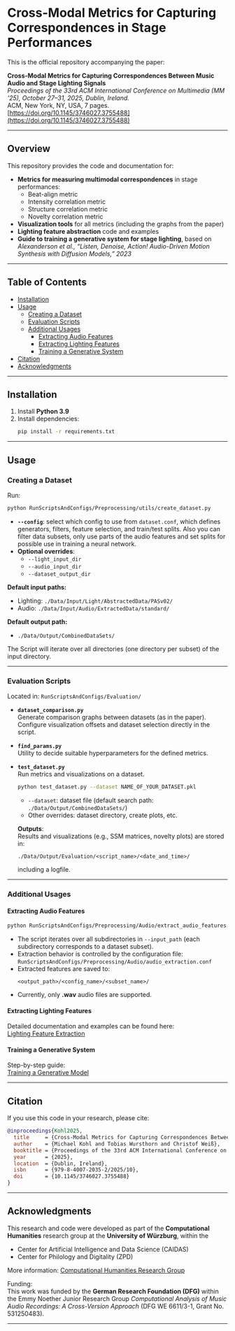 # Cross-Modal Metrics for Capturing Correspondences in Stage Performances

This is the official repository accompanying the paper:  

**Cross-Modal Metrics for Capturing Correspondences Between Music Audio and Stage Lighting Signals**  
*Proceedings of the 33rd ACM International Conference on Multimedia (MM ’25), October 27–31, 2025, Dublin, Ireland.*  
ACM, New York, NY, USA, 7 pages.  
[https://doi.org/10.1145/3746027.3755488](https://doi.org/10.1145/3746027.3755488)

---

## Overview

This repository provides the code and documentation for:

- **Metrics for measuring multimodal correspondences** in stage performances:
  - Beat-align metric
  - Intensity correlation metric
  - Structure correlation metric
  - Novelty correlation metric
- **Visualization tools** for all metrics (including the graphs from the paper)
- **Lighting feature abstraction** code and examples
- **Guide to training a generative system for stage lighting**, based on  
  *Alexanderson et al., “Listen, Denoise, Action! Audio-Driven Motion Synthesis with Diffusion Models,” 2023*

---

## Table of Contents

- [Installation](#installation)
- [Usage](#usage)
  - [Creating a Dataset](#creating-a-dataset)
  - [Evaluation Scripts](#evaluation-scripts)
  - [Additional Usages](#additional-usages)
    - [Extracting Audio Features](#extracting-audio-features)
    - [Extracting Lighting Features](#extracting-lighting-features)
    - [Training a Generative System](#training-a-generative-system)
- [Citation](#citation)
- [Acknowledgments](#acknowledgments)

---

## Installation

1. Install **Python 3.9**
2. Install dependencies:
   ```bash
   pip install -r requirements.txt
   ```

---

## Usage

### Creating a Dataset

Run:

```bash
python RunScriptsAndConfigs/Preprocessing/utils/create_dataset.py
```

- **`--config`**: select which config to use from `dataset.conf`, which defines generators, filters, feature selection, and train/test splits.  Also you can filter data subsets, only use parts of the audio features and set splits for possible use in training a neural network. 
- **Optional overrides**:
  - `--light_input_dir`
  - `--audio_input_dir`
  - `--dataset_output_dir`

**Default input paths:**
- Lighting: `./Data/Input/Light/AbstractedData/PASv02/`
- Audio: `./Data/Input/Audio/ExtractedData/standard/`

**Default output path:**
- `./Data/Output/CombinedDataSets/`

The Script will iterate over all directories (one directory per subset) of the input directory.

---

### Evaluation Scripts

Located in: `RunScriptsAndConfigs/Evaluation/`

- **`dataset_comparison.py`**  
  Generate comparison graphs between datasets (as in the paper).  
  Configure visualization offsets and dataset selection directly in the script.

- **`find_params.py`**  
  Utility to decide suitable hyperparameters for the defined metrics.

- **`test_dataset.py`**  
  Run metrics and visualizations on a dataset.  
  ```bash
  python test_dataset.py --dataset NAME_OF_YOUR_DATASET.pkl
  ```
  - `--dataset`: dataset file (default search path: `./Data/Output/CombinedDataSets/`)
  - Other overrides: dataset directory, create plots, etc.  

  **Outputs**:  
  Results and visualizations (e.g., SSM matrices, novelty plots) are stored in:  
  ```
  ./Data/Output/Evaluation/<script_name>/<date_and_time>/
  ```
  including a logfile.

---

### Additional Usages

#### Extracting Audio Features


```bash
python RunScriptsAndConfigs/Preprocessing/Audio/extract_audio_features.py   --input_path <path_to_raw_audio>   --output_path <path_to_save_features>
```

- The script iterates over all subdirectories in `--input_path` (each subdirectory corresponds to a dataset subset).  
- Extraction behavior is controlled by the configuration file:  
  `RunScriptsAndConfigs/Preprocessing/Audio/audio_extraction.conf`  
- Extracted features are saved to:  
  ```
  <output_path>/<config_name>/<subset_name>/
  ```
- Currently, only **.wav** audio files are supported.

#### Extracting Lighting Features

Detailed documentation and examples can be found here:  
[Lighting Feature Extraction](Further%20Documentation/Lighting%20Feature%20Extraction/README.md)

#### Training a Generative System

Step-by-step guide:  
[Training a Generative Model](Further%20Documentation/Training%20a%20Generative%20Model/README.md)

---

## Citation

If you use this code in your research, please cite:

```bibtex
@inproceedings{Kohl2025,
  title     = {Cross-Modal Metrics for Capturing Correspondences Between Music Audio and Stage Lighting Signals},
  author    = {Michael Kohl and Tobias Wursthorn and Christof Weiß},
  booktitle = {Proceedings of the 33rd ACM International Conference on Multimedia (MM '25)},
  year      = {2025},
  location  = {Dublin, Ireland},
  isbn      = {979-8-4007-2035-2/2025/10},
  doi       = {10.1145/3746027.3755488}
}
```

---

## Acknowledgments

This research and code were developed as part of the **Computational Humanities** research group at the **University of Würzburg**, within the  
- Center for Artificial Intelligence and Data Science (CAIDAS)  
- Center for Philology and Digitality (ZPD)  

More information: [Computational Humanities Research Group](https://www.caidas.uni-wuerzburg.de/research-groups/computational-humanities/)

Funding:  
This work was funded by the **German Research Foundation (DFG)** within the Emmy Noether Junior Research Group *Computational Analysis of Music Audio Recordings: A Cross-Version Approach* (DFG WE 6611/3-1, Grant No. 531250483).

---

